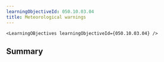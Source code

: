 ```yaml
---
learningObjectiveId: 050.10.03.04
title: Meteorological warnings
---
```


```tsx eval
<LearningOBjectives learningObjectiveId={050.10.03.04} />
```

## Summary
